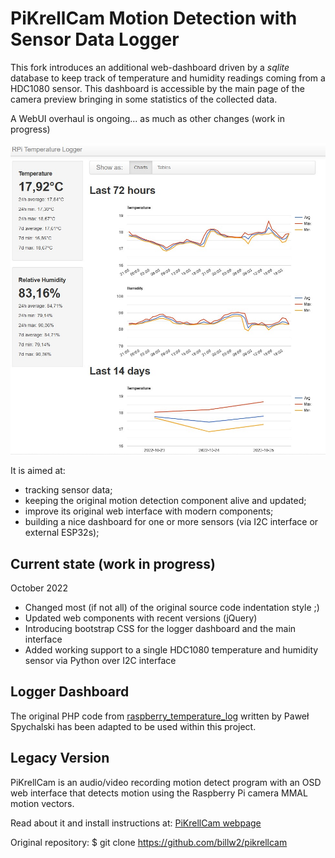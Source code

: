 # PiKrellCam Motion Detection with Sensor Data Logger

This fork introduces an additional web-dashboard driven by a *sqlite* database to keep track of temperature and humidity readings coming from a HDC1080 sensor. This dashboard is accessible by the main page of the camera preview bringing in some statistics of the collected data.

A WebUI overhaul is ongoing... as much as other changes (work in progress)

![SensorLogger](screenshots/logger_screenshot_01.jpg)

It is aimed at:

- tracking sensor data;
- keeping the original motion detection component alive and updated;
- improve its original web interface with modern components;
- building a nice dashboard for one or more sensors (via I2C interface or external ESP32s);

## Current state (work in progress)

October 2022
- Changed most (if not all) of the original source code indentation style ;)
- Updated web components with recent versions (jQuery)
- Introducing bootstrap CSS for the logger dashboard and the main interface
- Added working support to a single HDC1080 temperature and humidity sensor via Python over I2C interface

## Logger Dashboard

The original PHP code from [raspberry_temperature_log](https://github.com/DzikuVx/raspberry_temperature_log) written by Paweł Spychalski has been adapted to be used within this project.

## Legacy Version

PiKrellCam is an audio/video recording motion detect program with an OSD web
interface that detects motion using the Raspberry Pi camera MMAL motion vectors.


Read about it and install instructions at:
[PiKrellCam webpage](http://billw2.github.io/pikrellcam/pikrellcam.html)

Original repository:
    $ git clone https://github.com/billw2/pikrellcam

